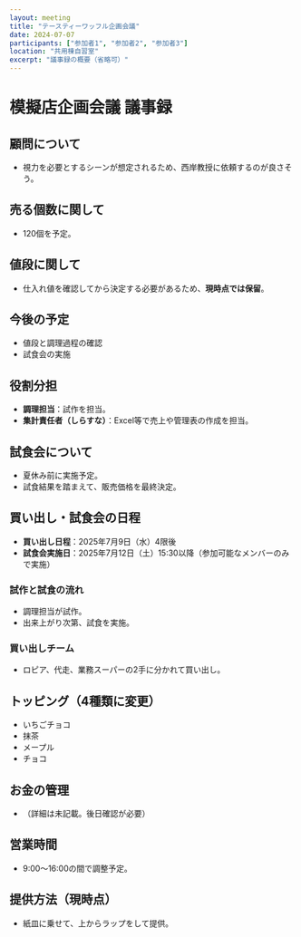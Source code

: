 ```yaml
---
layout: meeting
title: "テースティーワッフル企画会議"
date: 2024-07-07
participants: ["参加者1", "参加者2", "参加者3"]
location: "共用棟自習室"
excerpt: "議事録の概要（省略可）"
---
```


# 模擬店企画会議 議事録

## 顧問について
- 視力を必要とするシーンが想定されるため、西岸教授に依頼するのが良さそう。

## 売る個数に関して
- 120個を予定。

## 値段に関して
- 仕入れ値を確認してから決定する必要があるため、**現時点では保留**。

## 今後の予定
- 値段と調理過程の確認
- 試食会の実施

## 役割分担
- **調理担当**：試作を担当。
- **集計責任者（しらすな）**：Excel等で売上や管理表の作成を担当。

## 試食会について
- 夏休み前に実施予定。
- 試食結果を踏まえて、販売価格を最終決定。

## 買い出し・試食会の日程
- **買い出し日程**：2025年7月9日（水）4限後
- **試食会実施日**：2025年7月12日（土）15:30以降（参加可能なメンバーのみで実施）

### 試作と試食の流れ
- 調理担当が試作。
- 出来上がり次第、試食を実施。

### 買い出しチーム
- ロピア、代走、業務スーパーの2手に分かれて買い出し。

## トッピング（4種類に変更）
- いちごチョコ
- 抹茶
- メープル
- チョコ

## お金の管理
- （詳細は未記載。後日確認が必要）

## 営業時間
- 9:00〜16:00の間で調整予定。

## 提供方法（現時点）
- 紙皿に乗せて、上からラップをして提供。
